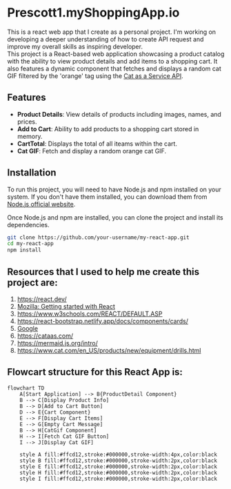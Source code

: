 # Prescott1.myShoppingApp.io
This is a react web app that I create as a personal project. I'm working on developing a deeper understanding of how to create API request and improve my overall skills as inspiring developer.  
This project is a React-based web application showcasing a product catalog with the ability to view product details and add items to a shopping cart. It also features a dynamic component that fetches and displays a random cat GIF filtered by the 'orange' tag using the [Cat as a Service API](https://cataas.com/).

## Features

- **Product Details**: View details of products including images, names, and prices.
- **Add to Cart**: Ability to add products to a shopping cart stored in memory.
- **CartTotal**: Displays the total of all iteams within the cart.
- **Cat GIF**: Fetch and display a random orange cat GIF.

## Installation

To run this project, you will need to have Node.js and npm installed on your system. If you don't have them installed, you can download them from [Node.js official website](https://nodejs.org/).

Once Node.js and npm are installed, you can clone the project and install its dependencies.

```sh
git clone https://github.com/your-username/my-react-app.git
cd my-react-app
npm install
```

## Resources that I used to help me create this project are:
1) https://react.dev/
2) [Mozilla: Getting started with React](https://developer.mozilla.org/en-US/docs/Learn/Tools_and_testing/Client-side_JavaScript_frameworks/React_getting_started)
3) https://www.w3schools.com/REACT/DEFAULT.ASP
4) https://react-bootstrap.netlify.app/docs/components/cards/
5) [Google](https://www.google.com)
6) https://cataas.com/
7) https://mermaid.js.org/intro/
8) https://www.cat.com/en_US/products/new/equipment/drills.html

## Flowcart structure for this React App is:
```mermaid
flowchart TD
    A[Start Application] --> B{ProductDetail Component}
    B --> C[Display Product Info]
    B --> D[Add to Cart Button]
    D --> E{Cart Component}
    E --> F[Display Cart Items]
    E --> G[Empty Cart Message]
    B --> H[CatGif Component]
    H --> I[Fetch Cat GIF Button]
    I --> J[Display Cat GIF]

    style A fill:#ffcd12,stroke:#000000,stroke-width:4px,color:black
    style B fill:#ffcd12,stroke:#000000,stroke-width:2px,color:black
    style E fill:#ffcd12,stroke:#000000,stroke-width:2px,color:black
    style H fill:#ffcd12,stroke:#000000,stroke-width:2px,color:black
    style I fill:#ffcd12,stroke:#000000,stroke-width:2px,color:black
```
